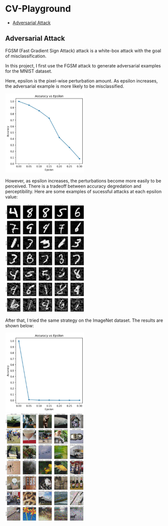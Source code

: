 # CV-Playground<!-- omit in toc -->
- [Adversarial Attack](#adversarial-attack)

## Adversarial Attack

FGSM (Fast Gradient Sign Attack) attack is a white-box attack with the goal of misclassification.

In this project, I first use the FGSM attack to generate adversarial examples for the MNIST dataset.

Here, epsilon is the pixel-wise perturbation amount. As epsilon increases, the adversarial example is more likely to be misclassified.

<img src="AdversarialAttack/MNIST_accuracy.jpeg" width='50%'>

However, as epsilon increases, the perturbations become more easily to be perceived. There is a tradeoff between accuracy degredation and perceptibility. Here are some examples of sucessful attacks at each epsilon value:

<img src="AdversarialAttack/MNIST_example.jpeg" width='50%'>

After that, I tried the same strategy on the ImageNet dataset. The results are shown below:

<img src="AdversarialAttack/imagenet_accuracy.jpeg" width='50%'>

<img src="AdversarialAttack/imagenet_example.jpeg" width='50%'>
